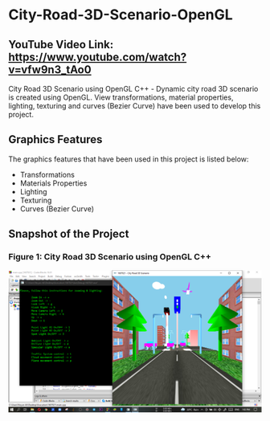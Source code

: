 # City-Road-3D-Scenario-OpenGL

## YouTube Video Link: https://www.youtube.com/watch?v=vfw9n3_tAo0

City Road 3D Scenario using OpenGL C++ - Dynamic city road 3D scenario is created using OpenGL. View transformations, material properties, lighting, texturing and curves (Bezier Curve)  have been used to develop this project.

## Graphics Features 
The graphics features that have been used in this project is listed below:
  * Transformations
  * Materials Properties
  * Lighting
  * Texturing
  * Curves (Bezier Curve)

## Snapshot of the Project
### Figure 1: City Road 3D Scenario using OpenGL C++
![alt text](https://github.com/wnoyan/City-Road-3D-Scenario-OpenGL/blob/master/images/Project%20View.png)
